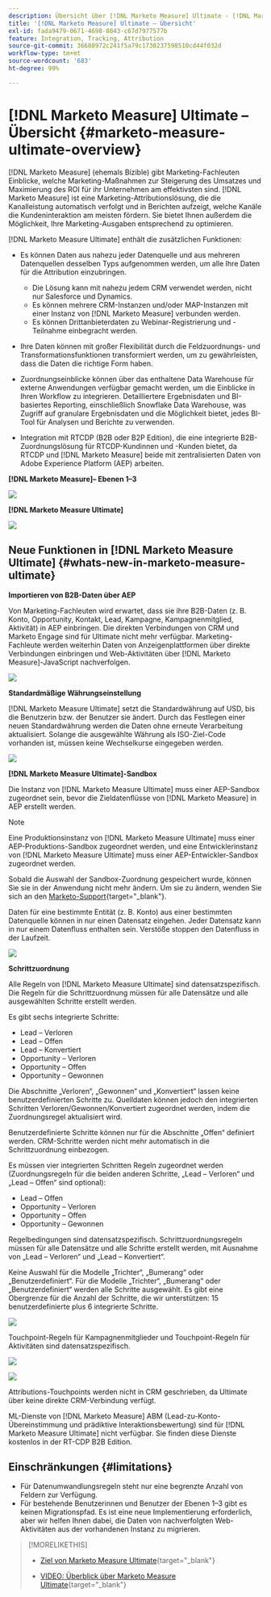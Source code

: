 ```yaml
---
description: Übersicht über [!DNL Marketo Measure] Ultimate - [!DNL Marketo Measure]
title: '[!DNL Marketo Measure] Ultimate – Übersicht'
exl-id: fada9479-0671-4698-8043-c67d7977577b
feature: Integration, Tracking, Attribution
source-git-commit: 36688972c241f5a79c1730237598510cd44f032d
workflow-type: tm+mt
source-wordcount: '683'
ht-degree: 99%

---
```


# [!DNL Marketo Measure] Ultimate – Übersicht {#marketo-measure-ultimate-overview}

[!DNL Marketo Measure] (ehemals Bizible) gibt Marketing-Fachleuten Einblicke, welche Marketing-Maßnahmen zur Steigerung des Umsatzes und Maximierung des ROI für ihr Unternehmen am effektivsten sind. [!DNL Marketo Measure] ist eine Marketing-Attributionslösung, die die Kanalleistung automatisch verfolgt und in Berichten aufzeigt, welche Kanäle die Kundeninteraktion am meisten fördern. Sie bietet Ihnen außerdem die Möglichkeit, Ihre Marketing-Ausgaben entsprechend zu optimieren.

[!DNL Marketo Measure Ultimate] enthält die zusätzlichen Funktionen:

* Es können Daten aus nahezu jeder Datenquelle und aus mehreren Datenquellen desselben Typs aufgenommen werden, um alle Ihre Daten für die Attribution einzubringen.
   * Die Lösung kann mit nahezu jedem CRM verwendet werden, nicht nur Salesforce und Dynamics.
   * Es können mehrere CRM-Instanzen und/oder MAP-Instanzen mit einer Instanz von [!DNL Marketo Measure] verbunden werden.
   * Es können Drittanbieterdaten zu Webinar-Registrierung und -Teilnahme einbegracht werden.

* Ihre Daten können mit großer Flexibilität durch die Feldzuordnungs- und Transformationsfunktionen transformiert werden, um zu gewährleisten, dass die Daten die richtige Form haben.

* Zuordnungseinblicke können über das enthaltene Data Warehouse für externe Anwendungen verfügbar gemacht werden, um die Einblicke in Ihren Workflow zu integrieren. Detailliertere Ergebnisdaten und BI-basiertes Reporting, einschließlich Snowflake Data Warehouse, was Zugriff auf granulare Ergebnisdaten und die Möglichkeit bietet, jedes BI-Tool für Analysen und Berichte zu verwenden.

* Integration mit RTCDP (B2B oder B2P Edition), die eine integrierte B2B-Zuordnungslösung für RTCDP-Kundinnen und -Kunden bietet, da RTCDP und [!DNL Marketo Measure] beide mit zentralisierten Daten von Adobe Experience Platform (AEP) arbeiten.

**[!DNL Marketo Measure]– Ebenen 1–3**

![](assets/marketo-measure-ultimate-overview-1.png)

**[!DNL Marketo Measure Ultimate]**

![](assets/marketo-measure-ultimate-overview-2.png)

## Neue Funktionen in [!DNL Marketo Measure Ultimate] {#whats-new-in-marketo-measure-ultimate}

**Importieren von B2B-Daten über AEP**

Von Marketing-Fachleuten wird erwartet, dass sie ihre B2B-Daten (z. B. Konto, Opportunity, Kontakt, Lead, Kampagne, Kampagnenmitglied, Aktivität) in AEP einbringen. Die direkten Verbindungen von CRM und Marketo Engage sind für Ultimate nicht mehr verfügbar. Marketing-Fachleute werden weiterhin Daten von Anzeigenplattformen über direkte Verbindungen einbringen und Web-Aktivitäten über [!DNL Marketo Measure]-JavaScript nachverfolgen.

![](assets/marketo-measure-ultimate-overview-3.png)

**Standardmäßige Währungseinstellung**

[!DNL Marketo Measure Ultimate] setzt die Standardwährung auf USD, bis die Benutzerin bzw. der Benutzer sie ändert. Durch das Festlegen einer neuen Standardwährung werden die Daten ohne erneute Verarbeitung aktualisiert. Solange die ausgewählte Währung als ISO-Ziel-Code vorhanden ist, müssen keine Wechselkurse eingegeben werden.

![](assets/marketo-measure-ultimate-overview-4.png)

**[!DNL Marketo Measure Ultimate]-Sandbox**

Die Instanz von [!DNL Marketo Measure Ultimate] muss einer AEP-Sandbox zugeordnet sein, bevor die Zieldatenflüsse von [!DNL Marketo Measure] in AEP erstellt werden.

>[!NOTE]
>
>Eine Produktionsinstanz von [!DNL Marketo Measure Ultimate] muss einer AEP-Produktions-Sandbox zugeordnet werden, und eine Entwicklerinstanz von [!DNL Marketo Measure Ultimate] muss einer AEP-Entwickler-Sandbox zugeordnet werden.

Sobald die Auswahl der Sandbox-Zuordnung gespeichert wurde, können Sie sie in der Anwendung nicht mehr ändern. Um sie zu ändern, wenden Sie sich an den [Marketo-Support](https://nation.marketo.com/t5/support/ct-p/Support){target="_blank"}.

Daten für eine bestimmte Entität (z. B. Konto) aus einer bestimmten Datenquelle können in nur einen Datensatz eingehen. Jeder Datensatz kann in nur einem Datenfluss enthalten sein. Verstöße stoppen den Datenfluss in der Laufzeit.

![](assets/marketo-measure-ultimate-overview-5.png)

**Schrittzuordnung**

Alle Regeln von [!DNL Marketo Measure Ultimate] sind datensatzspezifisch. Die Regeln für die Schrittzuordnung müssen für alle Datensätze und alle ausgewählten Schritte erstellt werden.

Es gibt sechs integrierte Schritte:

* Lead – Verloren
* Lead – Offen
* Lead – Konvertiert
* Opportunity – Verloren
* Opportunity – Offen
* Opportunity – Gewonnen

Die Abschnitte „Verloren“, „Gewonnen“ und „Konvertiert“ lassen keine benutzerdefinierten Schritte zu. Quelldaten können jedoch den integrierten Schritten Verloren/Gewonnen/Konvertiert zugeordnet werden, indem die Zuordnungsregel aktualisiert wird.

Benutzerdefinierte Schritte können nur für die Abschnitte „Offen“ definiert werden.
CRM-Schritte werden nicht mehr automatisch in die Schrittzuordnung einbezogen.

Es müssen vier integrierten Schritten Regeln zugeordnet werden (Zuordnungsregeln für die beiden anderen Schritte, „Lead – Verloren“ und „Lead – Offen“ sind optional):

* Lead – Offen
* Opportunity – Verloren
* Opportunity – Offen
* Opportunity – Gewonnen

Regelbedingungen sind datensatzspezifisch. Schrittzuordnungsregeln müssen für alle Datensätze und alle Schritte erstellt werden, mit Ausnahme von „Lead – Verloren“ und „Lead – Konvertiert“.

Keine Auswahl für die Modelle „Trichter“, „Bumerang“ oder „Benutzerdefiniert“. Für die Modelle „Trichter“, „Bumerang“ oder „Benutzerdefiniert“ werden alle Schritte ausgewählt. Es gibt eine Obergrenze für die Anzahl der Schritte, die wir unterstützen: 15 benutzerdefinierte plus 6 integrierte Schritte.

![](assets/marketo-measure-ultimate-overview-6.png)

Touchpoint-Regeln für Kampagnenmitglieder und Touchpoint-Regeln für Aktivitäten sind datensatzspezifisch.

![](assets/marketo-measure-ultimate-overview-7.png)

![](assets/marketo-measure-ultimate-overview-8.png)

Attributions-Touchpoints werden nicht in CRM geschrieben, da Ultimate über keine direkte CRM-Verbindung verfügt.

ML-Dienste von [!DNL Marketo Measure] ABM (Lead-zu-Konto-Übereinstimmung und prädiktive Interaktionsbewertung) sind für [!DNL Marketo Measure Ultimate] nicht verfügbar. Sie finden diese Dienste kostenlos in der RT-CDP B2B Edition.

## Einschränkungen {#limitations}

* Für Datenumwandlungsregeln steht nur eine begrenzte Anzahl von Feldern zur Verfügung.
* Für bestehende Benutzerinnen und Benutzer der Ebenen 1–3 gibt es keinen Migrationspfad. Es ist eine neue Implementierung erforderlich, aber wir helfen Ihnen dabei, die Daten von nachverfolgten Web-Aktivitäten aus der vorhandenen Instanz zu migrieren.

>[!MORELIKETHIS]
>
>* [Ziel von Marketo Measure Ultimate](https://experienceleague.adobe.com/docs/experience-platform/destinations/catalog/adobe/marketo-measure-ultimate.html?lang=de){target="_blank"}
>
>* [VIDEO: Überblick über Marketo Measure Ultimate](https://experienceleague.adobe.com/de/docs/marketo-measure-learn/tutorials/marketo-measure-ultimate/overview){target="_blank"}
